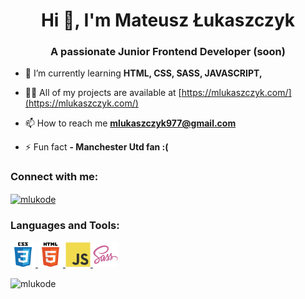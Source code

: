 <h1 align="center">Hi 👋, I'm Mateusz Łukaszczyk</h1>
<h3 align="center">A passionate Junior Frontend Developer (soon)</h3>

- 🌱 I’m currently learning **HTML, CSS, SASS, JAVASCRIPT,**

- 👨‍💻 All of my projects are available at [https://mlukaszczyk.com/](https://mlukaszczyk.com/)

- 📫 How to reach me **mlukaszczyk977@gmail.com**

- ⚡ Fun fact **- Manchester Utd fan :(**

<h3 align="left">Connect with me:</h3>
<p align="left">
<a href="https://www.youtube.com/c/mlukode" target="blank"><img align="center" src="https://raw.githubusercontent.com/rahuldkjain/github-profile-readme-generator/master/src/images/icons/Social/youtube.svg" alt="mlukode" height="30" width="40" /></a>
</p>

<h3 align="left">Languages and Tools:</h3>
<p align="left"> <a href="https://www.w3schools.com/css/" target="_blank" rel="noreferrer"> <img src="https://raw.githubusercontent.com/devicons/devicon/master/icons/css3/css3-original-wordmark.svg" alt="css3" width="40" height="40"/> </a> <a href="https://www.w3.org/html/" target="_blank" rel="noreferrer"> <img src="https://raw.githubusercontent.com/devicons/devicon/master/icons/html5/html5-original-wordmark.svg" alt="html5" width="40" height="40"/> </a> <a href="https://developer.mozilla.org/en-US/docs/Web/JavaScript" target="_blank" rel="noreferrer"> <img src="https://raw.githubusercontent.com/devicons/devicon/master/icons/javascript/javascript-original.svg" alt="javascript" width="40" height="40"/> </a> <a href="https://sass-lang.com" target="_blank" rel="noreferrer"> <img src="https://raw.githubusercontent.com/devicons/devicon/master/icons/sass/sass-original.svg" alt="sass" width="40" height="40"/> </a> </p>

<p><img align="center" src="https://github-readme-stats.vercel.app/api/top-langs?username=mlukode&show_icons=true&locale=en&layout=compact" alt="mlukode" /></p>
